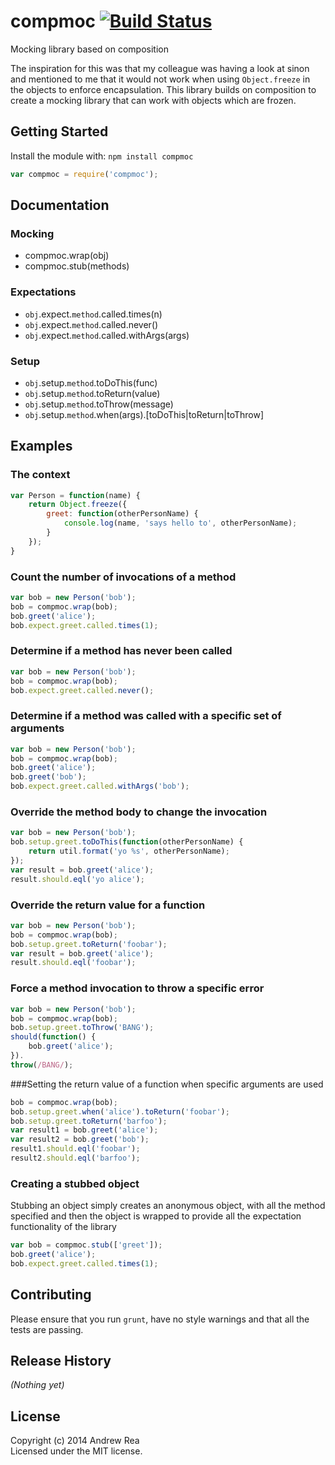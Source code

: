# compmoc [![Build Status](https://travis-ci.org/REAANDREW/compmoc.svg?branch=master)](https://travis-ci.org/REAANDREW/compmoc)

Mocking library based on composition

The inspiration for this was that my colleague was having a look at sinon and mentioned to me that it would not work when using ```Object.freeze``` in the objects to enforce encapsulation.  This library builds on composition to create a mocking library that can work with objects which are frozen.

## Getting Started
Install the module with: `npm install compmoc`

```javascript
var compmoc = require('compmoc');
```

## Documentation

### Mocking

- compmoc.wrap(obj)
- compmoc.stub(methods)

### Expectations

- ```obj```.expect.```method```.called.times(n)
- ```obj```.expect.```method```.called.never()
- ```obj```.expect.```method```.called.withArgs(args)

### Setup

- ```obj```.setup.```method```.toDoThis(func)
- ```obj```.setup.```method```.toReturn(value)
- ```obj```.setup.```method```.toThrow(message)
- ```obj```.setup.```method```.when(args).[toDoThis|toReturn|toThrow]

## Examples

### The context
```javascript
var Person = function(name) {
    return Object.freeze({
        greet: function(otherPersonName) {
            console.log(name, 'says hello to', otherPersonName);
        }
    });
}
```

### Count the number of invocations of a method
```javascript
var bob = new Person('bob');
bob = compmoc.wrap(bob);
bob.greet('alice');
bob.expect.greet.called.times(1);
```

### Determine if a method has **never** been called
```javascript
var bob = new Person('bob');
bob = compmoc.wrap(bob);
bob.expect.greet.called.never();
```

### Determine if a method was called with a specific set of arguments
```javascript
var bob = new Person('bob');
bob = compmoc.wrap(bob);
bob.greet('alice');
bob.greet('bob');
bob.expect.greet.called.withArgs('bob');
```

### Override the method body to change the invocation
```javascript
var bob = new Person('bob');
bob.setup.greet.toDoThis(function(otherPersonName) {
    return util.format('yo %s', otherPersonName);
});
var result = bob.greet('alice');
result.should.eql('yo alice');
```

### Override the return value for a function
```javascript
var bob = new Person('bob');
bob = compmoc.wrap(bob);
bob.setup.greet.toReturn('foobar');
var result = bob.greet('alice');
result.should.eql('foobar');
```

### Force a method invocation to throw a specific error
```javascript
var bob = new Person('bob');
bob = compmoc.wrap(bob);
bob.setup.greet.toThrow('BANG');
should(function() {
    bob.greet('alice');
}).
throw(/BANG/);
```

###Setting the return value of a function when specific arguments are used
```javascript
bob = compmoc.wrap(bob);
bob.setup.greet.when('alice').toReturn('foobar');
bob.setup.greet.toReturn('barfoo');
var result1 = bob.greet('alice');
var result2 = bob.greet('bob');
result1.should.eql('foobar');
result2.should.eql('barfoo');
```

### Creating a stubbed object

Stubbing an object simply creates an anonymous object, with all the method specified and then the object is wrapped to provide all the expectation functionality of the library

```javascript
var bob = compmoc.stub(['greet']);
bob.greet('alice');
bob.expect.greet.called.times(1);
```


## Contributing
Please ensure that you run ```grunt```, have no style warnings and that all the tests are passing.

## Release History
_(Nothing yet)_

## License
Copyright (c) 2014 Andrew Rea  
Licensed under the MIT license.
